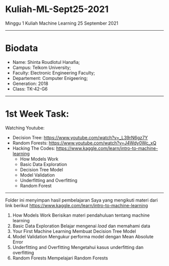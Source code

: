 # Kuliah-ML-Sept25-2021
Minggu 1 Kuliah Machine Learning 25 September 2021

---
# Biodata
- Name: Shinta Roudlotul Hanafia;
- Campus: Telkom University;
- Faculty: Electronic Engineering Faculty;
- Departement: Computer Enigeering;
- Generation: 2018
- Class: TK-42-G6

---
# 1st Week Task:
Watching Youtube: 
* Decision Tree: https://www.youtube.com/watch?v=_L39rN6gz7Y
* Random Forests: https://www.youtube.com/watch?v=J4Wdy0Wc_xQ
* Hacking The Codes: https://www.kaggle.com/learn/intro-to-machine-learning 
  - How Models Work
  - Basic Data Exploration
  - Decision Tree Model 
  - Model Validation
  - Underfitting and Overfitting
  - Random Forest 
--------------------------------------------------------------
Folder ini menyimpan hasil pembelajaran Saya yang mengikuti materi dari link berikut https://www.kaggle.com/learn/intro-to-machine-learning
1) How Models Work
   Berisikan materi pendahuluan tentang machine learning
2) Basic Data Exploration
   Belajar mengenai _load_ dan memahami data
3) Your First Machine Learning
   Membuat Decision Tree Model
4) Model Validation
   Mengukur performa model dengan Mean Absolute Error
5) Underfitting and Overfitting
   Mengetahui kasus underfitting dan overfitting
6) Random Forests
   Mempelajari Random Forests
